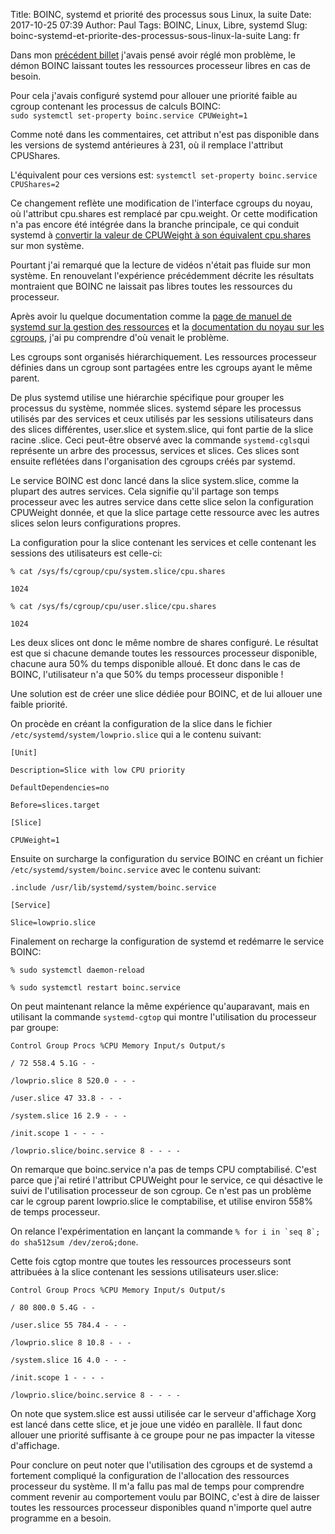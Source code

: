 Title: BOINC, systemd et priorité des processus sous Linux, la suite
Date: 2017-10-25 07:39
Author: Paul
Tags: BOINC, Linux, Libre, systemd
Slug: boinc-systemd-et-priorite-des-processus-sous-linux-la-suite
Lang: fr

Dans mon [précédent billet]({filename}boinc-systemd-et-priorite-des-processus-sous-linux.md) j'avais pensé
avoir réglé mon problème, le démon BOINC laissant toutes les ressources
processeur libres en cas de besoin.  

Pour cela j'avais configuré systemd pour allouer une priorité faible au
cgroup contenant les processus de calculs BOINC:  
`sudo systemctl set-property boinc.service CPUWeight=1`  

Comme noté dans les commentaires, cet attribut n'est pas disponible dans
les versions de systemd antérieures à 231, où il remplace l'attribut
CPUShares.  

L'équivalent pour ces versions est:
`systemctl set-property boinc.service CPUShares=2`  

Ce changement reflète une modification de l'interface cgroups du noyau,
où l'attribut cpu.shares est remplacé par cpu.weight. Or cette
modification n'a pas encore été intégrée dans la branche principale, ce
qui conduit systemd à [convertir la valeur de CPUWeight à son équivalent
cpu.shares](https://github.com/systemd/systemd/blob/4c701096002fff540d9ddb3b21398c551ac3af78/src/core/cgroup.c#L732)
sur mon système.

Pourtant j'ai remarqué que la lecture de vidéos n'était pas fluide sur
mon système. En renouvelant l'expérience précédemment décrite les
résultats montraient que BOINC ne laissait pas libres toutes les
ressources du processeur.  

Après avoir lu quelque documentation comme la [page de manuel de systemd
sur la gestion des
ressources](https://www.freedesktop.org/software/systemd/man/systemd.resource-control.html)
et la [documentation du noyau sur les
cgroups](https://www.kernel.org/doc/Documentation/cgroup-v2.txt), j'ai
pu comprendre d'où venait le problème.  

Les cgroups sont organisés hiérarchiquement. Les ressources processeur
définies dans un cgroup sont partagées entre les cgroups ayant le même
parent.  

De plus systemd utilise une hiérarchie spécifique pour grouper les
processus du système, nommée slices. systemd sépare les processus
utilisés par des services et ceux utilisés par les sessions utilisateurs
dans des slices différentes, user.slice et system.slice, qui font partie
de la slice racine .slice. Ceci peut-être observé avec la commande
`systemd-cgls`qui représente un arbre des processus, services et slices.
Ces slices sont ensuite reflétées dans l'organisation des cgroups créés
par systemd.  

Le service BOINC est donc lancé dans la slice system.slice, comme la
plupart des autres services. Cela signifie qu'il partage son temps
processeur avec les autres service dans cette slice selon la
configuration CPUWeight donnée, et que la slice partage cette ressource
avec les autres slices selon leurs configurations propres.  

La configuration pour la slice contenant les services et celle contenant les
sessions des utilisateurs est celle-ci:

```
% cat /sys/fs/cgroup/cpu/system.slice/cpu.shares

1024  

% cat /sys/fs/cgroup/cpu/user.slice/cpu.shares

1024  
```

Les deux slices ont donc le même nombre de shares configuré. Le résultat
est que si chacune demande toutes les ressources processeur disponible,
chacune aura 50% du temps disponible alloué. Et donc dans le cas de
BOINC, l'utilisateur n'a que 50% du temps processeur disponible !  

Une solution est de créer une slice dédiée pour BOINC, et de lui allouer
une faible priorité.  

On procède en créant la configuration de la slice dans le fichier
`/etc/systemd/system/lowprio.slice` qui a le contenu suivant:  

```
[Unit]  

Description=Slice with low CPU priority  

DefaultDependencies=no  

Before=slices.target  

[Slice]  

CPUWeight=1  
```

Ensuite on surcharge la configuration du service BOINC en créant un
fichier `/etc/systemd/system/boinc.service` avec le contenu suivant:  

```
.include /usr/lib/systemd/system/boinc.service  

[Service]  

Slice=lowprio.slice  
```

Finalement on recharge la configuration de systemd et redémarre le
service BOINC:  

```
% sudo systemctl daemon-reload  

% sudo systemctl restart boinc.service  
```

On peut maintenant relance la même expérience qu'auparavant, mais en
utilisant la commande `systemd-cgtop` qui montre l'utilisation du
processeur par groupe:  
```
Control Group Procs %CPU Memory Input/s Output/s  

/ 72 558.4 5.1G - -  

/lowprio.slice 8 520.0 - - -  

/user.slice 47 33.8 - - -  

/system.slice 16 2.9 - - -  

/init.scope 1 - - - -  

/lowprio.slice/boinc.service 8 - - - -  
```

On remarque que boinc.service n'a pas de temps CPU comptabilisé. C'est
parce que j'ai retiré l'attribut CPUWeight pour le service, ce qui
désactive le suivi de l'utilisation processeur de son cgroup. Ce n'est
pas un problème car le cgroup parent lowprio.slice le comptabilise, et
utilise environ 558% de temps processeur.  

On relance l'expérimentation en lançant la commande
`` % for i in `seq 8`; do sha512sum /dev/zero&;done ``.  

Cette fois cgtop montre que toutes les ressources processeurs sont
attribuées à la slice contenant les sessions utilisateurs user.slice:  
```
Control Group Procs %CPU Memory Input/s Output/s  

/ 80 800.0 5.4G - -  

/user.slice 55 784.4 - - -  

/lowprio.slice 8 10.8 - - -  

/system.slice 16 4.0 - - -  

/init.scope 1 - - - -  

/lowprio.slice/boinc.service 8 - - - -  
```  

On note que system.slice est aussi utilisée car le serveur d'affichage
Xorg est lancé dans cette slice, et je joue une vidéo en parallèle. Il
faut donc allouer une priorité suffisante à ce groupe pour ne pas
impacter la vitesse d'affichage.  

Pour conclure on peut noter que l'utilisation des cgroups et de systemd
a fortement compliqué la configuration de l'allocation des ressources
processeur du système. Il m'a fallu pas mal de temps pour comprendre
comment revenir au comportement voulu par BOINC, c'est à dire de laisser
toutes les ressources processeur disponibles quand n'importe quel autre
programme en a besoin.

